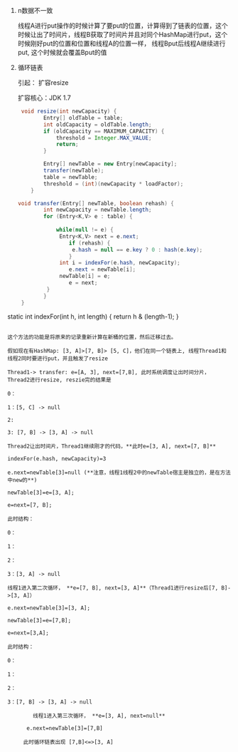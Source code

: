 1. n数据不一致

   线程A进行put操作的时候计算了要put的位置，计算得到了链表的位置，这个时候让出了时间片，线程B获取了时间片并且对同个HashMap进行put，这个时候刚好put的位置和位置和线程A的位置一样， 线程Bput后线程A继续进行put, 这个时候就会覆盖Bput的值

2. 循环链表

   引起： 扩容resize

   扩容核心：JDK 1.7

   ```java
    void resize(int newCapacity) {
           Entry[] oldTable = table;
           int oldCapacity = oldTable.length;
           if (oldCapacity == MAXIMUM_CAPACITY) {
               threshold = Integer.MAX_VALUE;
               return;
           }
   
           Entry[] newTable = new Entry[newCapacity];
           transfer(newTable);
           table = newTable;
           threshold = (int)(newCapacity * loadFactor);
       }
   
   void transfer(Entry[] newTable, boolean rehash) {  
           int newCapacity = newTable.length;  
           for (Entry<K,V> e : table) {  
  
               while(null != e) {  
                Entry<K,V> next = e.next;           
                   if (rehash) {  
                    e.hash = null == e.key ? 0 : hash(e.key);  
                   }  
                int i = indexFor(e.hash, newCapacity);   
                   e.next = newTable[i];  
                newTable[i] = e;  
                   e = next;  
            } 
           }  
    }  
   
static int indexFor(int h, int length) {
           return h & (length-1);
    }
   ```

   这个方法的功能是将原来的记录重新计算在新桶的位置，然后迁移过去。

   假如现在有HashMap: [3, A]>[7, B]> [5, C]，他们在同一个链表上, 线程Thread1和线程2同时要进行put，并且触发了resize

   Thread1-> transfer: e=[A, 3], next=[7,B], 此时系统调度让出时间分片，Thread2进行resize, reszie完的结果是

   0：

   1：[5, C] -> null

   2:

   3: [7, B] -> [3, A] -> null

   Thread2让出时间片，Thread1继续刚才的代码，**此时e=[3, A], next=[7, B]**

   indexFor(e.hash, newCapacity)=3

   e.next=newTable[3]=null (**注意，线程1线程2中的newTable宿主是独立的，是在方法中new的**)

   newTable[3]=e=[3, A];

   e=next=[7, B];

   此时结构：

   0：

   1： 

   2：

   3：[3, A] -> null
   
   线程1进入第二次循环， **e=[7, B], next=[3, A]**（Thread1进行resize后[7, B]->[3, A]）
   
   e.next=newTable[3]=[3, A];
   
   newTable[3]=e=[7,B];
   
   e=next=[3,A];
   
   此时结构：
   
   0：
   
   1： 
   
   2：
   
   3：[7, B] -> [3, A] -> null

​        线程1进入第三次循环， **e=[3, A], next=null**

​      e.next=newTable[3]=[7,B]

​     此时循环链表出现 [7,B]<=>[3, A]